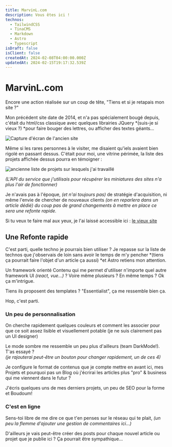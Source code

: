 ```yaml
---
title: MarvinL.com
description: Vous êtes ici !
technos:
  - TailwindCSS
  - TinaCMS
  - Markdown
  - Astro
  - Typescript
isDraft: false
isClient: false
createdAt: 2024-02-08T04:00:00.000Z
updatedAt: 2024-02-15T19:17:32.539Z
---
```


# MarvinL.com

Encore une action réalisée sur un coup de tête, "Tiens et si je retapais mon site ?"

Mon précédent site date de 2014, et n'a pas spécialement bougé depuis, c'était du html/css classique avec quelques librairies JQuery *(suis-je si vieux ?) *pour faire bouger des lettres, ou afficher des textes géants…

![Capture d'écran de l'ancien site](/images/mlr.com.png)

Même si les rares personnes à le visiter, me disaient qu'iels avaient bien rigolé en passant dessus. C'était pour moi, une vitrine périmée, la liste des projets affichée dessus pourra en témoigner :

![ancienne liste de projets sur lesquels j'ai travaillé](/images/mlr2.png)

_(L'API du service que j'utilisais pour récupérer les miniatures des sites n'a plus l'air de fonctionner)_

Je n'avais pas à l'époque, *(et n'ai toujours pas)* de stratégie d'acquisition, ni même l'envie de chercher de nouveaux clients *(on en reparlera dans un article dédié) du coup pas de grand changements à mettre en place ce sera une refonte rapide.*

Si tu veux te faire mal aux yeux, je l'ai laissé accessible ici : [le vieux site](http://old.marvinl.com)

## Une Refonte rapide

C'est parti, quelle techno je pourrais bien utiliser ? Je repasse sur la liste de technos que j'observais de loin sans avoir le temps de m'y pencher *(tiens ça pourrait faire l'objet d'un article ça aussi) *et Astro retiens mon attention.

Un framework orienté Contenu qui me permet d'utiliser n'importe quel autre framework UI *(react, vue…)* ? Voire même plusieurs ? En même temps ? Ok ça m'intrigue.

Tiens ils proposent des templates ? "Essentialist", ça me ressemble bien ça. 

Hop, c'est parti.

### Un peu de personnalisation

On cherche rapidement quelques couleurs et comment les associer pour que ce soit assez lisible et visuellement potable (je ne suis clairement pas un UI designer)

Le mode sombre me ressemble un peu plus d'ailleurs (team DarkMode!). T'as essayé ?\
*(je rajouterai peut-être un bouton pour changer rapidement, un de ces 4)*

Je configure le format de contenus que je compte mettre en avant ici, mes Projets et pourquoi pas un Blog où j'écrirai les articles plus "pro" & business qui me viennent dans le futur ?

J'écris quelques uns de mes derniers projets, un peu de SEO pour la forme et Boudoum!

### C'est en ligne

Sens-toi libre de me dire ce que t'en penses sur le réseau qui te plait, *(un peu la flemme d'ajouter une gestion de commentaires ici…)*

D'ailleurs je vais peut-être créer des posts pour chaque nouvel article ou projet que je publie ici ? Ça pourrait être sympathique…
